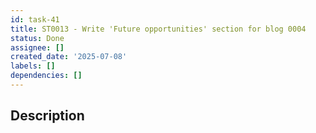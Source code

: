 ```yaml
---
id: task-41
title: ST0013 - Write 'Future opportunities' section for blog 0004
status: Done
assignee: []
created_date: '2025-07-08'
labels: []
dependencies: []
---
```


## Description
